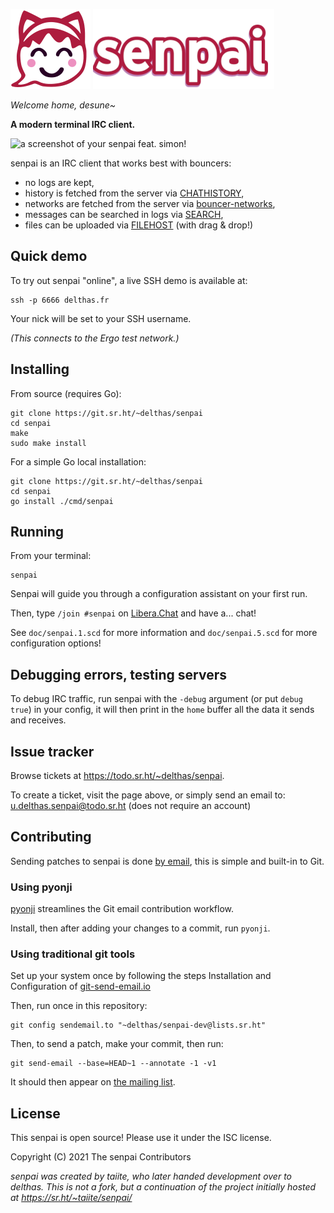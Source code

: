 ![](res/icon.128.png) ![](res/logo.png)

*Welcome home, desune~*

**A modern terminal IRC client.**

![a screenshot of your senpai feat. simon!](senpai.png)

senpai is an IRC client that works best with bouncers:

- no logs are kept,
- history is fetched from the server via [CHATHISTORY],
- networks are fetched from the server via [bouncer-networks],
- messages can be searched in logs via [SEARCH],
- files can be uploaded via [FILEHOST] (with drag & drop!)

## Quick demo

To try out senpai "online", a live SSH demo is available at:
```shell
ssh -p 6666 delthas.fr
```

Your nick will be set to your SSH username.

*(This connects to the Ergo test network.)*

## Installing

From source (requires Go):
```shell
git clone https://git.sr.ht/~delthas/senpai
cd senpai
make
sudo make install
```

For a simple Go local installation:
```shell
git clone https://git.sr.ht/~delthas/senpai
cd senpai
go install ./cmd/senpai
```


## Running

From your terminal:
```shell
senpai
```
Senpai will guide you through a configuration assistant on your first run.

Then, type `/join #senpai` on [Libera.Chat] and have a... chat!

See `doc/senpai.1.scd` for more information and `doc/senpai.5.scd` for more
configuration options!

## Debugging errors, testing servers

To debug IRC traffic, run senpai with the `-debug` argument (or put `debug true`) in your config, it will then print in the `home` buffer all the data it sends and receives.

## Issue tracker

Browse tickets at <https://todo.sr.ht/~delthas/senpai>.

To create a ticket, visit the page above, or simply send an email to: [u.delthas.senpai@todo.sr.ht](mailto:u.delthas.senpai@todo.sr.ht) (does not require an account)

## Contributing

Sending patches to senpai is done [by email](https://lists.sr.ht/~delthas/senpai-dev), this is simple and built-in to Git.

### Using pyonji

[pyonji](https://git.sr.ht/~emersion/pyonji) streamlines the Git email contribution workflow.

Install, then after adding your changes to a commit, run `pyonji`.

### Using traditional git tools

Set up your system once by following the steps Installation and Configuration of [git-send-email.io](https://git-send-email.io/)

Then, run once in this repository:
```shell
git config sendemail.to "~delthas/senpai-dev@lists.sr.ht"
```

Then, to send a patch, make your commit, then run:
```shell
git send-email --base=HEAD~1 --annotate -1 -v1
```

It should then appear on [the mailing list](https://lists.sr.ht/~delthas/senpai-dev/patches).

## License

This senpai is open source! Please use it under the ISC license.

Copyright (C) 2021 The senpai Contributors

*senpai was created by taiite, who later handed development over to delthas. This is not a fork, but a continuation of the project initially hosted at https://sr.ht/~taiite/senpai/*

[bouncer-networks]: https://git.sr.ht/~emersion/soju/tree/master/item/doc/ext/bouncer-networks.md
[CHATHISTORY]: https://ircv3.net/specs/extensions/chathistory
[SEARCH]: https://github.com/ircv3/ircv3-specifications/pull/496
[FILEHOST]: https://codeberg.org/emersion/soju/src/branch/master/doc/ext/filehost.md
[Libera.Chat]: https://libera.chat/
[ml]: https://lists.sr.ht/~delthas/senpai-dev
